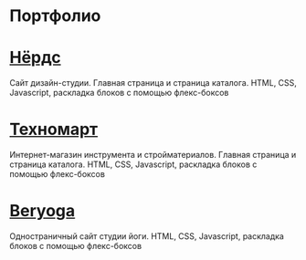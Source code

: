 # Портфолио

# [Нёрдс](https://irinaromanova.github.io/nerds/index.html)
Сайт дизайн-студии. Главная страница и страница каталога.
HTML, CSS, Javascript, раскладка блоков с помощью флекс-боксов

# [Техномарт](https://irinaromanova.github.io/technomart/index.html)
Интернет-магазин инструмента и стройматериалов. Главная страница и страница каталога.
HTML, CSS, Javascript, раскладка блоков с помощью флекс-боксов

# [Beryoga](https://irinaromanova.github.io/beryoga/index.html)
Одностраничный сайт студии йоги.
HTML, CSS, Javascript, раскладка блоков с помощью флекс-боксов
